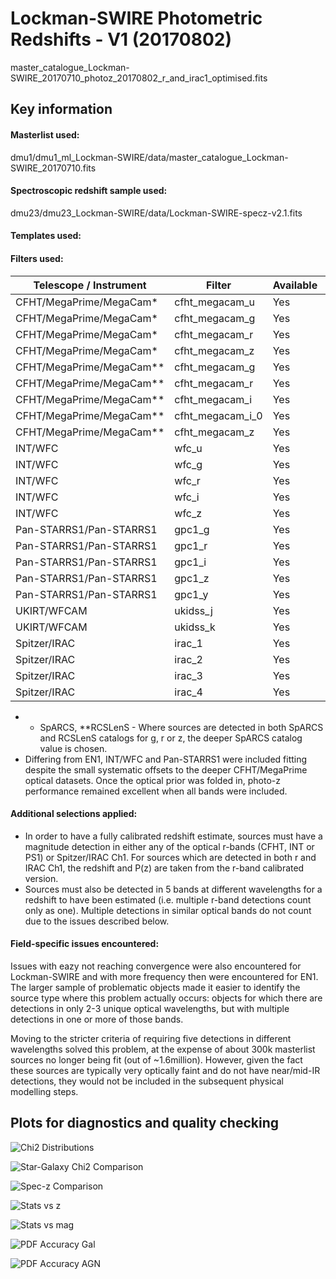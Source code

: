 # Lockman-SWIRE Photometric Redshifts - V1 (20170802)

master_catalogue_Lockman-SWIRE_20170710_photoz_20170802_r_and_irac1_optimised.fits

## Key information

#### Masterlist used:
dmu1/dmu1_ml_Lockman-SWIRE/data/master_catalogue_Lockman-SWIRE_20170710.fits

#### Spectroscopic redshift sample used:
dmu23/dmu23_Lockman-SWIRE/data/Lockman-SWIRE-specz-v2.1.fits

#### Templates used:

#### Filters used:

| Telescope / Instrument | Filter         | Available | Used |
|------------------------|----------------|-----------|------|
| CFHT/MegaPrime/MegaCam* | cfht_megacam_u | Yes    | Yes   |
| CFHT/MegaPrime/MegaCam* | cfht_megacam_g | Yes    | Yes   |
| CFHT/MegaPrime/MegaCam* | cfht_megacam_r | Yes    | Yes   |
| CFHT/MegaPrime/MegaCam* | cfht_megacam_z | Yes    | Yes   |
| CFHT/MegaPrime/MegaCam** | cfht_megacam_g | Yes    | Yes   |
| CFHT/MegaPrime/MegaCam** | cfht_megacam_r | Yes    | Yes   |
| CFHT/MegaPrime/MegaCam** | cfht_megacam_i | Yes    | Yes   |
| CFHT/MegaPrime/MegaCam** | cfht_megacam_i_0 | Yes    | Yes   |
| CFHT/MegaPrime/MegaCam** | cfht_megacam_z | Yes    | Yes   |
| INT/WFC                | wfc_u          | Yes    | Yes   |
| INT/WFC                | wfc_g          | Yes    | Yes   |
| INT/WFC                | wfc_r          | Yes    | Yes   |
| INT/WFC                | wfc_i          | Yes    | Yes   |
| INT/WFC                | wfc_z          | Yes    | Yes   |
| Pan-STARRS1/Pan-STARRS1| gpc1_g         | Yes    | Yes   |
| Pan-STARRS1/Pan-STARRS1| gpc1_r         | Yes    | Yes   |
| Pan-STARRS1/Pan-STARRS1| gpc1_i         | Yes    | Yes   |
| Pan-STARRS1/Pan-STARRS1| gpc1_z         | Yes    | Yes   |
| Pan-STARRS1/Pan-STARRS1| gpc1_y         | Yes    | Yes   |
| UKIRT/WFCAM            | ukidss_j       | Yes    | Yes   |
| UKIRT/WFCAM            | ukidss_k       | Yes    | Yes   |
| Spitzer/IRAC           | irac_1         | Yes    | Yes   |
| Spitzer/IRAC           | irac_2         | Yes    | Yes   |
| Spitzer/IRAC           | irac_3         | Yes    | Yes   |
| Spitzer/IRAC           | irac_4         | Yes    | Yes   |

- * SpARCS, **RCSLenS - Where sources are detected in both SpARCS and RCSLenS catalogs for g, r or z, the deeper SpARCS catalog value is chosen. 
- Differing from EN1, INT/WFC and Pan-STARRS1 were included fitting despite the small systematic offsets to the deeper CFHT/MegaPrime optical datasets. Once the optical prior was folded in, photo-z performance remained excellent when all bands were included. 

#### Additional selections applied:
 - In order to have a fully calibrated redshift estimate, sources must have a
 magnitude detection in either any of the optical r-bands (CFHT, INT or PS1) or Spitzer/IRAC Ch1. For sources which are detected in both r and IRAC Ch1, the redshift and P(z) are taken from the r-band calibrated version.
 - Sources must also be detected in 5 bands at different wavelengths for a redshift to have been estimated (i.e. multiple r-band detections count only as one). Multiple detections in similar optical bands do not count due to the issues described below.


#### Field-specific issues encountered:
Issues with eazy not reaching convergence were also encountered for Lockman-SWIRE and with more frequency then were encountered for EN1. The larger sample of problematic objects made it easier to identify the source type where this problem actually occurs: objects for which there are detections in only 2-3 unique optical wavelengths, but with multiple detections in one or more of those bands.

Moving to the stricter criteria of requiring five detections in different wavelengths solved this problem, at the expense of about 300k masterlist sources no longer being fit (out of ~1.6million). However, given the fact these sources are typically very optically faint and do not have near/mid-IR detections, they would not be included in the subsequent physical modelling steps.

## Plots for diagnostics and quality checking

![Chi2 Distributions](plots/dmu24_Lockman-SWIRE_chi2_distributions.png "$\Chi^{2} Distributions")

![Star-Galaxy Chi2 Comparison](plots/dmu24_Lockman-SWIRE_chi2_galaxy_star_comparison.png "Star-Galaxy $\Chi^{2} Comparison")

![Spec-z Comparison](plots/dmu24_Lockman-SWIRE_specz_vs_photz_pz.png "Photometric redshift vs spectroscopic redshift comparison")

![Stats vs z](plots/dmu24_Lockman-SWIRE_stats_vs_z.png "Photometric redshift statistics as a function of spec-z")

![Stats vs mag](plots/dmu24_Lockman-SWIRE_stats_vs_mag.png "Photometric redshift statistics as a function of optical magnitude")

![PDF Accuracy Gal](plots/dmu24_Lockman-SWIRE_pz_accuracy_gal.png "Photometric redshift PDF accuracy for galaxy-like sources")

![PDF Accuracy AGN](plots/dmu24_Lockman-SWIRE_pz_accuracy_agn.png "Photometric redshift PDF accuracy for identified AGN sources")

